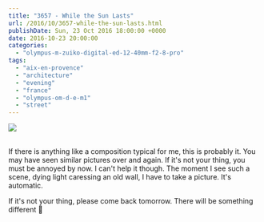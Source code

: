 ```yaml
---
title: "3657 - While the Sun Lasts"
url: /2016/10/3657-while-the-sun-lasts.html
publishDate: Sun, 23 Oct 2016 18:00:00 +0000
date: 2016-10-23 20:00:00
categories: 
  - "olympus-m-zuiko-digital-ed-12-40mm-f2-8-pro"
tags: 
  - "aix-en-provence"
  - "architecture"
  - "evening"
  - "france"
  - "olympus-om-d-e-m1"
  - "street"
---
```

<div class="container">
<div class="center"><a target="_blank" href="https://d25zfm9zpd7gm5.cloudfront.net/1200x1200/2016/20160619_201035_lr.jpg"><img class="webfeedsFeaturedVisual" src="https://d25zfm9zpd7gm5.cloudfront.net/0600x0600/2016/20160619_201035_lr.jpg" /></a></div>
</div>
<br />

If there is anything like a composition typical for me, this is probably it. You may have seen similar pictures over and again. If it's not your thing, you must be annoyed by now. I can't help it though. The moment I see such a scene, dying light caressing an old wall, I have to take a picture. It's automatic.

If it's not your thing, please come back tomorrow. There will be something different 🙂

